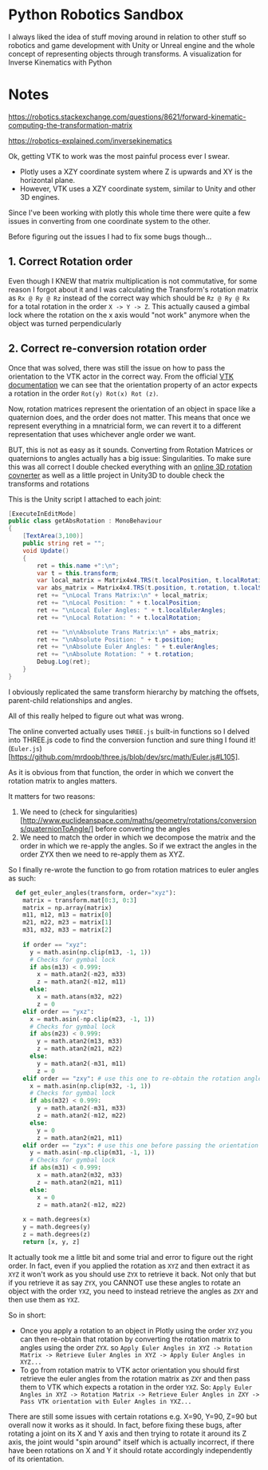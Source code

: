 # Python Robotics Sandbox
I always liked the idea of stuff moving around in relation to other stuff so robotics and game development with Unity or Unreal engine and the whole concept of representing objects through transforms.
A visualization for Inverse Kinematics with Python


# Notes

https://robotics.stackexchange.com/questions/8621/forward-kinematic-computing-the-transformation-matrix

https://robotics-explained.com/inversekinematics

Ok, getting VTK to work was the most painful process ever I swear.

- Plotly uses a XZY coordinate system where Z is upwards and XY is the horizontal plane.
- However, VTK uses a XZY coordinate system, similar to Unity and other 3D engines.

Since I've been working with plotly this whole time there were quite a few issues in converting from one coordinate system to the other.

Before figuring out the issues I had to fix some bugs though...
## 1. Correct Rotation order
Even though I KNEW that matrix multiplication is not commutative, for some reason I forgot about it and I was calculating the Transform's rotation matrix as `Rx @ Ry @ Rz` instead of the correct way which should be `Rz @ Ry @ Rx` for a total rotation in the order `X -> Y -> Z`.
This actually caused a gimbal lock where the rotation on the x axis would "not work" anymore when the object was turned perpendicularly

## 2. Correct re-conversion rotation order
Once that was solved, there was still the issue on how to pass the orientation to the VTK actor in the correct way.
From the official [VTK documentation](https://vtk.org/doc/release/5.0/html/a01919.html) we can see that the orientation property of an actor expects a rotation in the order `Rot(y) Rot(x) Rot (z)`.

Now, rotation matrices represent the orientation of an object in space like a quaternion does, and the order does not matter. This means that once we represent everything in a mnatricial form, we can revert it to a different representation that uses whichever angle order we want.

BUT, this is not as easy as it sounds. Converting from Rotation Matrices or quaternions to angles actually has a big issue: Singularities.
To make sure this was all correct I double checked everything with an [online 3D rotation covnerter](https://www.andre-gaschler.com/rotationconverter/) as well as a little project in Unity3D to double check the transforms and rotations

This is the Unity script I attached to each joint:

```CS
[ExecuteInEditMode]
public class getAbsRotation : MonoBehaviour
{
    [TextArea(3,100)]
    public string ret = "";
    void Update()
    {
        ret = this.name +":\n";
        var t = this.transform;
        var local_matrix = Matrix4x4.TRS(t.localPosition, t.localRotation, t.localScale);
        var abs_matrix = Matrix4x4.TRS(t.position, t.rotation, t.localScale);
        ret += "\nLocal Trans Matrix:\n" + local_matrix;
        ret += "\nLocal Position: " + t.localPosition;
        ret += "\nLocal Euler Angles: " + t.localEulerAngles;
        ret += "\nLocal Rotation: " + t.localRotation;

        ret += "\n\nAbsolute Trans Matrix:\n" + abs_matrix;
        ret += "\nAbsolute Position: " + t.position;
        ret += "\nAbsolute Euler Angles: " + t.eulerAngles;
        ret += "\nAbsolute Rotation: " + t.rotation;
        Debug.Log(ret);
    }
}
```

I obviously replicated the same transform hierarchy by matching the offsets, parent-child relationships and angles.

All of this really helped to figure out what was wrong.

The online converted actually uses `THREE.js` built-in functions so I delved into THREE.js code to find the conversion function and sure thing I found it! (`Euler.js`)[https://github.com/mrdoob/three.js/blob/dev/src/math/Euler.js#L105].

As it is obvious from that function, the order in which we convert the rotation matrix to angles matters.

It matters for two reasons:
1. We need to (check for singularities)[http://www.euclideanspace.com/maths/geometry/rotations/conversions/quaternionToAngle/] before converting the angles 
2. We need to match the order in which we decompose the matrix and the order in which we re-apply the angles. So if we extract the angles in the order ZYX then we need to re-apply them as XYZ.

So I finally re-wrote the function to go from rotation matrices to euler angles as such:

```python
  def get_euler_angles(transform, order="xyz"):
    matrix = transform.mat[0:3, 0:3]
    matrix = np.array(matrix)
    m11, m12, m13 = matrix[0]
    m21, m22, m23 = matrix[1]
    m31, m32, m33 = matrix[2]
    
    if order == "xyz":
      y = math.asin(np.clip(m13, -1, 1))
      # Checks for gymbal lock
      if abs(m13) < 0.999:
        x = math.atan2(-m23, m33)
        z = math.atan2(-m12, m11)
      else:
        x = math.atans(m32, m22)
        z = 0
    elif order == "yxz":
      x = math.asin(-np.clip(m23, -1, 1))
      # Checks for gymbal lock
      if abs(m23) < 0.999:
        y = math.atan2(m13, m33)
        z = math.atan2(m21, m22)
      else:
        y = math.atan2(-m31, m11)
        z = 0
    elif order == "zxy": # use this one to re-obtain the rotation angles after applying them to plotly
      x = math.asin(np.clip(m32, -1, 1))
      # Checks for gymbal lock
      if abs(m32) < 0.999:
        y = math.atan2(-m31, m33)
        z = math.atan2(-m12, m22)
      else:
        y = 0
        z = math.atan2(m21, m11)
    elif order == "zyx": # use this one before passing the orientation to VTK actors
      y = math.asin(-np.clip(m31, -1, 1))
      # Checks for gymbal lock
      if abs(m31) < 0.999:
        x = math.atan2(m32, m33)
        z = math.atan2(m21, m11)
      else:
        x = 0
        z = math.atan2(-m12, m22)
      
    x = math.degrees(x)
    y = math.degrees(y)
    z = math.degrees(z)
    return [x, y, z]
```

It actually took me a little bit and some trial and error to figure out the right order.
In fact, even if you applied the rotation as `XYZ` and then extract it as `XYZ` it won't work as you should use `ZYX` to retrieve it back. Not only that but if you retrieve it as say `ZYX`, you CANNOT use these angles to rotate an object with the order `YXZ`, you need to instead retrieve the angles as `ZXY` and then use them as `YXZ`.

So in short:
- Once you apply a rotation to an object in Plotly using the order `XYZ` you can then re-obtain that rotation by converting the rotation matrix to angles using the order `ZYX`. so `Apply Euler Angles in XYZ -> Rotation Matrix -> Retrieve Euler Angles in XYZ -> Apply Euler Angles in XYZ...`
- To go from rotation matrix to VTK actor orientation you should first retrieve the euler angles from the rotation matrix as `ZXY` and then pass them to VTK which expects a rotation in the order `YXZ`. So: `Apply Euler Angles in XYZ -> Rotation Matrix -> Retrieve Euler Angles in ZXY -> Pass VTK orientation with Euler Angles in YXZ...`

There are still some issues with certain rotations e.g. X=90, Y=90, Z=90 but overall now it works as it should.
In fact, before fixing these bugs, after rotating a joint on its X and Y axis and then trying to rotate it around its Z axis, the joint would "spin around" itself which is actually incorrect, if there have been rotations on X and Y it should rotate accordingly independently of its orientation.